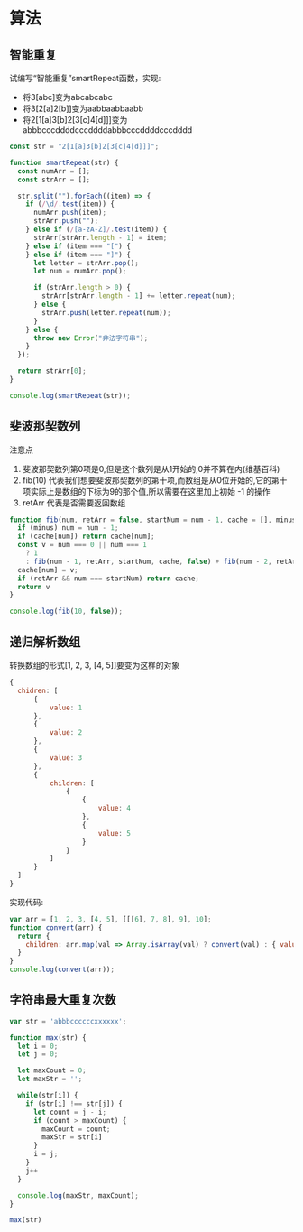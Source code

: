 # 算法

## 智能重复
试编写“智能重复”smartRepeat函数，实现:
+ 将3[abc]变为abcabcabc
+ 将3[2[a]2[b]]变为aabbaabbaabb
+ 将2[1[a]3[b]2[3[c]4[d]]]变为abbbcccddddcccddddabbbcccddddcccdddd

``` js
const str = "2[1[a]3[b]2[3[c]4[d]]]";

function smartRepeat(str) {
  const numArr = [];
  const strArr = [];

  str.split("").forEach((item) => {
    if (/\d/.test(item)) {
      numArr.push(item);
      strArr.push("");
    } else if (/[a-zA-Z]/.test(item)) {
      strArr[strArr.length - 1] = item;
    } else if (item === "[") {
    } else if (item === "]") {
      let letter = strArr.pop();
      let num = numArr.pop();

      if (strArr.length > 0) {
        strArr[strArr.length - 1] += letter.repeat(num);
      } else {
        strArr.push(letter.repeat(num));
      }
    } else {
      throw new Error("非法字符串");
    }
  });

  return strArr[0];
}

console.log(smartRepeat(str));
```

## 斐波那契数列
注意点
1. 斐波那契数列第0项是0,但是这个数列是从1开始的,0并不算在内(维基百科)
2. fib(10) 代表我们想要斐波那契数列的第十项,而数组是从0位开始的,它的第十项实际上是数组的下标为9的那个值,所以需要在这里加上初始 -1 的操作
3. retArr 代表是否需要返回数组
``` js
function fib(num, retArr = false, startNum = num - 1, cache = [], minus = true) {
  if (minus) num = num - 1;
  if (cache[num]) return cache[num];
  const v = num === 0 || num === 1
    ? 1
    : fib(num - 1, retArr, startNum, cache, false) + fib(num - 2, retArr, startNum, cache, false)
  cache[num] = v;
  if (retArr && num === startNum) return cache;
  return v
}

console.log(fib(10, false));
```

## 递归解析数组
转换数组的形式[1, 2, 3, [4, 5]]要变为这样的对象
``` js
{
  chidren: [
      {
          value: 1
      },
      {
          value: 2
      },
      {
          value: 3
      },
      {
          children: [
              {
                  {
                      value: 4
                  },
                  {
                      value: 5
                  }
              }
          ]
      }
  ]
}
```

实现代码:
``` js
var arr = [1, 2, 3, [4, 5], [[[6], 7, 8], 9], 10];
function convert(arr) {
  return {
    children: arr.map(val => Array.isArray(val) ? convert(val) : { value: val })
  }
}
console.log(convert(arr));
```

## 字符串最大重复次数
``` js
var str = 'abbbccccccxxxxxx';

function max(str) {
  let i = 0;
  let j = 0;

  let maxCount = 0;
  let maxStr = '';

  while(str[i]) {
    if (str[i] !== str[j]) {
      let count = j - i;
      if (count > maxCount) {
        maxCount = count;
        maxStr = str[i]
      }
      i = j;
    }
    j++
  }

  console.log(maxStr, maxCount);
}

max(str)
```